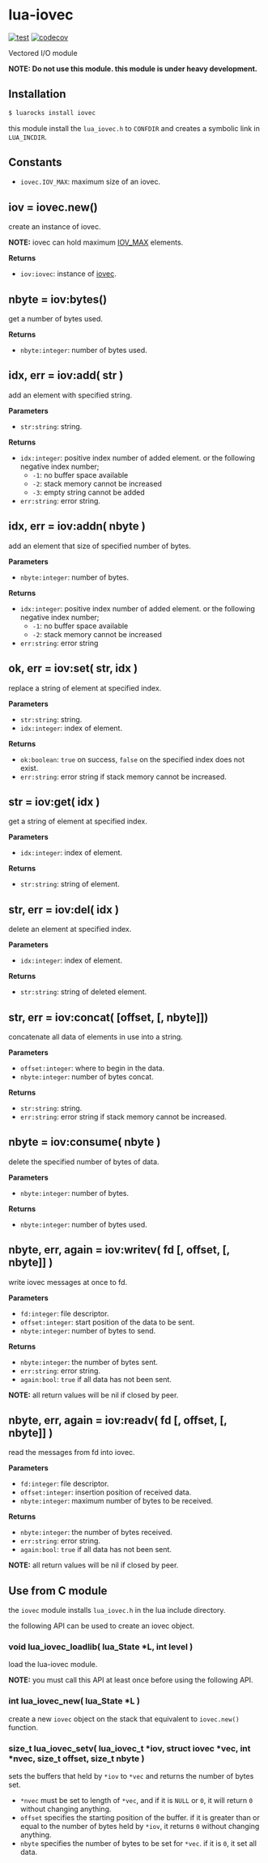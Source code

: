 # lua-iovec

[![test](https://github.com/mah0x211/lua-iovec/actions/workflows/test.yml/badge.svg)](https://github.com/mah0x211/lua-iovec/actions/workflows/test.yml)
[![codecov](https://codecov.io/gh/mah0x211/lua-iovec/branch/master/graph/badge.svg)](https://codecov.io/gh/mah0x211/lua-iovec)

Vectored I/O module

**NOTE: Do not use this module. this module is under heavy development.**


## Installation

```bash
$ luarocks install iovec
```

this module install the `lua_iovec.h` to `CONFDIR` and creates a symbolic link in `LUA_INCDIR`.


## Constants

- `iovec.IOV_MAX`: maximum size of an iovec.


## iov = iovec.new()

create an instance of iovec.

**NOTE:** iovec can hold maximum [IOV_MAX](#constants) elements.

**Returns**

- `iov:iovec`: instance of [iovec](#iovec-instance-methods).


## nbyte = iov:bytes()

get a number of bytes used.

**Returns**

- `nbyte:integer`: number of bytes used.


## idx, err = iov:add( str )

add an element with specified string.

**Parameters**

- `str:string`: string.

**Returns**

- `idx:integer`: positive index number of added element. or the following negative index number;
  - `-1`: no buffer space available
  - `-2`: stack memory cannot be increased
  - `-3`: empty string cannot be added
- `err:string`: error string.


## idx, err = iov:addn( nbyte )

add an element that size of specified number of bytes.

**Parameters**

- `nbyte:integer`: number of bytes.

**Returns**

- `idx:integer`: positive index number of added element. or the following negative index number;
  - `-1`: no buffer space available
  - `-2`: stack memory cannot be increased
- `err:string`: error string


## ok, err = iov:set( str, idx )

replace a string of element at specified index.

**Parameters**

- `str:string`: string.
- `idx:integer`: index of element.

**Returns**

- `ok:boolean`: `true` on success, `false` on the specified index does not exist.
- `err:string`: error string if stack memory cannot be increased.


## str = iov:get( idx )

get a string of element at specified index.

**Parameters**
- `idx:integer`: index of element.

**Returns**

- `str:string`: string of element.


## str, err = iov:del( idx )

delete an element at specified index.

**Parameters**

- `idx:integer`: index of element.

**Returns**

- `str:string`: string of deleted element.


## str, err = iov:concat( [offset, [, nbyte]])

concatenate all data of elements in use into a string.

**Parameters**

- `offset:integer`: where to begin in the data.
- `nbyte:integer`: number of bytes concat.

**Returns**

- `str:string`: string.
- `err:string`: error string if stack memory cannot be increased.


## nbyte = iov:consume( nbyte )

delete the specified number of bytes of data.

**Parameters**

- `nbyte:integer`: number of bytes.

**Returns**

- `nbyte:integer`: number of bytes used.


## nbyte, err, again = iov:writev( fd [, offset, [, nbyte]] )

write iovec messages at once to fd.

**Parameters**

- `fd:integer`: file descriptor.
- `offset:integer`: start position of the data to be sent.
- `nbyte:integer`: number of bytes to send.

**Returns**

- `nbyte:integer`: the number of bytes sent.
- `err:string`: error string.
- `again:bool`: `true` if all data has not been sent.

**NOTE:** all return values will be nil if closed by peer.


## nbyte, err, again = iov:readv( fd [, offset, [, nbyte]] )

read the messages from fd into iovec.

**Parameters**

- `fd:integer`: file descriptor.
- `offset:integer`: insertion position of received data.
- `nbyte:integer`: maximum number of bytes to be received.

**Returns**

- `nbyte:integer`: the number of bytes received.
- `err:string`: error string.
- `again:bool`: `true` if all data has not been sent.

**NOTE:** all return values will be nil if closed by peer.


## Use from C module

the `iovec` module installs `lua_iovec.h` in the lua include directory.

the following API can be used to create an iovec object.


### void lua_iovec_loadlib( lua_State *L, int level )

load the lua-iovec module.  

**NOTE:** you must call this API at least once before using the following API.


### int lua_iovec_new( lua_State *L )

create a new `iovec` object on the stack that equivalent to `iovec.new()` function.


### size_t lua_iovec_setv( lua_iovec_t *iov, struct iovec *vec, int *nvec, size_t offset, size_t nbyte )

sets the buffers that held by `*iov` to `*vec` and returns the number of bytes set.

- `*nvec` must be set to length of `*vec`, and if it is `NULL` or `0`, it will return `0` without changing anything.
- `offset` specifies the starting position of the buffer. if it is greater than or equal to the number of bytes held by `*iov`, it returns `0` without changing anything.
- `nbyte` specifies the number of bytes to be set for `*vec`. if it is `0`, it set all data.


